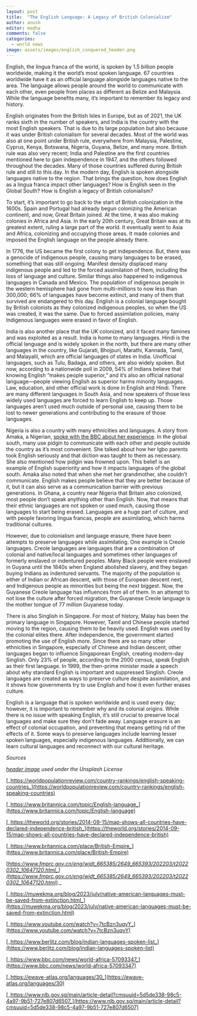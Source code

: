 ```yaml
---
layout: post
title:  "The English Language: A Legacy of British Colonialism"
author: anush
editor: medha
comments: false
categories:
  - world news
image: assets/images/english_conquered_header.png
---
```


English, the lingua franca of the world, is spoken by 1.5 billion people worldwide, making it the world’s most spoken language. 67 countries worldwide have it as an official language alongside languages native to the area. The language allows people around the world to communicate with each other, even people from places as different as Belize and Malaysia. While the language benefits many, it’s important to remember its legacy and history.

English originates from the British Isles in Europe, but as of 2021, the UK ranks sixth in the number of speakers, and India is the country with the most English speakers. That is due to its large population but also because it was under British colonialism for several decades. Most of the world was also at one point under British rule, everywhere from Malaysia, Palestine, Cyprus, Kenya, Botswana, Nigeria, Guyana, Belize, and many more. British rule was also very recent; India and Palestine are the first countries mentioned here to gain independence in 1947, and the others followed throughout the decades. Many of those countries suffered during British rule and still to this day. In the modern day, English is spoken alongside languages native to the region. That brings the question, how does English as a lingua franca impact other languages? How is English seen in the Global South? How is English a legacy of British colonialism? 

To start, it’s important to go back to the start of British colonization in the 1600s. Spain and Portugal had already begun colonizing the American continent, and now, Great Britain joined. At the time, it was also making colonies in Africa and Asia. In the early 20th century, Great Britain was at its greatest extent, ruling a large part of the world. It eventually went to Asia and Africa, colonizing and occupying those areas. It made colonies and imposed the English language on the people already there.

In 1776, the US became the first colony to get independence. But, there was a genocide of indigenous people, causing many languages to be erased, something that was still ongoing. Manifest density displaced many indigenous people and led to the forced assimilation of them, including the loss of language and culture. Similar things also happened to indigenous languages in Canada and Mexico. The population of indigenous people in the western hemisphere had gone from multi-millions to now less than 300,000; 66% of languages have become extinct, and many of them that survived are endangered to this day. English is a colonial language bought by British colonists as they colonized indigenous peoples, so when the US was created, it was the same. Due to forced assimilation policies, many Indigenous languages were erased in favor of English.

India is also another place that the UK colonized, and it faced many famines and was exploited as a result. India is home to many languages. Hindi is the official language and is widely spoken in the north, but there are many other languages in the country, like Gujarati, Bhojpuri, Marathi, Kannada, Tamil, and Malayalil, which are official languages of states in India. Unofficial languages, such as Tulu, Badaga, and others, are also widely spoken. But now, according to a nationwide poll in 2009, 54% of Indians believe that knowing English “makes people superior,” and it’s also an official national language—people viewing English as superior harms minority languages. Law, education, and other official work is done in English and Hindi. There are many different languages in South Asia, and now speakers of those less widely used languages are forced to learn English to keep up. Those languages aren’t used much outside of personal use, causing them to be lost to newer generations and contributing to the erasure of those languages. 

Nigeria is also a country with many ethnicities and languages. A story from Amaka, a Nigerian, [spoke with the BBC about her experience](https://www.bbc.com/news/world-africa-57093347). In the global south, many use pidgin to communicate with each other and people outside the country as it’s most convenient. She talked about how her Igbo parents took English seriously and that diction was taught to them as necessary. She also mentioned how pidgin was frowned upon. This belief is an example of English superiority and how it impacts languages of the global south. Amaka also noted that when she met her grandmother, she couldn’t communicate. English makes people believe that they are better because of it, but it can also serve as a communication barrier with previous generations. In Ghana, a country near Nigeria that Britain also colonized, most people don’t speak anything other than English. Now, that means that their ethnic languages are not spoken or used much, causing those languages to start being erased. Languages are a huge part of culture, and with people favoring lingua francas, people are assimilating, which harms traditional cultures. 

However, due to colonialism and language erasure, there have been attempts to preserve languages while assimilating. One example is Creole languages. Creole languages are languages that are a combination of colonial and native/local languages and sometimes other languages of formerly enslaved or indentured peoples. Many Black people were enslaved in Guyana until the 1840s when England abolished slavery, and they began buying Indians as indentured servants. The majority of the population is either of Indian or African descent, with those of European descent next, and Indigenous people as minorities but being the next biggest. Now, the Guyanese Creole language has influences from all of them. In an attempt to not lose the culture after forced migration, the Guyanese Creole language is the mother tongue of 77 million Guyanese today.  

There is also Singlish in Singapore. For most of history, Malay has been the primary language in Singapore. However, Tamil and Chinese people started moving to the region, causing them to be heavily used. English was used by the colonial elites there. After independence, the government started promoting the use of English more. Since there are so many other ethnicities in Singapore, especially of Chinese and Indian descent, other languages began to influence Singaporean English, creating modern-day Singlish. Only 23% of people, according to the 2000 census, speak English as their first language. In 1999, the then-prime minister made a speech about why standard English is important and suppressed Singlish. Creole languages are created as ways to preserve culture despite assimilation, and it shows how governments try to use English and how it even further erases culture.

English is a language that is spoken worldwide and is used every day; however, it is important to remember why and its colonial origins. While there is no issue with speaking English, it’s still crucial to preserve local languages and make sure they don’t fade away. Language erasure is an effect of colonial occupation, and preventing that means getting rid of the effects of it. Some ways to preserve languages include learning lesser spoken languages, especially indigenous languages. Additionally, we can learn cultural languages and reconnect with our cultural heritage. 

_Sources_

_[header image](https://unsplash.com/photos/open-dictionary-U3Ptj3jafX8) used under the Unsplash License_

[_https://worldpopulationreview.com/country-rankings/english-speaking-countries_](https://worldpopulationreview.com/country-rankings/english-speaking-countries)

[_https://www.britannica.com/topic/English-language_](https://www.britannica.com/topic/English-language)

[_https://theworld.org/stories/2014-09-15/map-shows-all-countries-have-declared-independence-british_](https://theworld.org/stories/2014-09-15/map-shows-all-countries-have-declared-independence-british)

[_https://www.britannica.com/place/British-Empire_](https://www.britannica.com/place/British-Empire)

[_https://www.fmprc.gov.cn/eng/wjdt_665385/2649_665393/202203/t20220302_10647120.html_](https://www.fmprc.gov.cn/eng/wjdt_665385/2649_665393/202203/t20220302_10647120.html)_._

[_https://muwekma.org/blog/2023/july/native-american-languages-must-be-saved-from-extinction.html_](https://muwekma.org/blog/2023/july/native-american-languages-must-be-saved-from-extinction.html)

[_https://www.youtube.com/watch?v=7tcBzn3uqvY_](https://www.youtube.com/watch?v=7tcBzn3uqvY)

[_https://www.berlitz.com/blog/indian-languages-spoken-list_](https://www.berlitz.com/blog/indian-languages-spoken-list)

[_https://www.bbc.com/news/world-africa-57093347_](https://www.bbc.com/news/world-africa-57093347)

[_https://ewave-atlas.org/languages/30_](https://ewave-atlas.org/languages/30)

[_https://www.nlb.gov.sg/main/article-detail?cmsuuid=5d5de338-98c5-4a97-9b51-727e807d6507_](https://www.nlb.gov.sg/main/article-detail?cmsuuid=5d5de338-98c5-4a97-9b51-727e807d6507)
